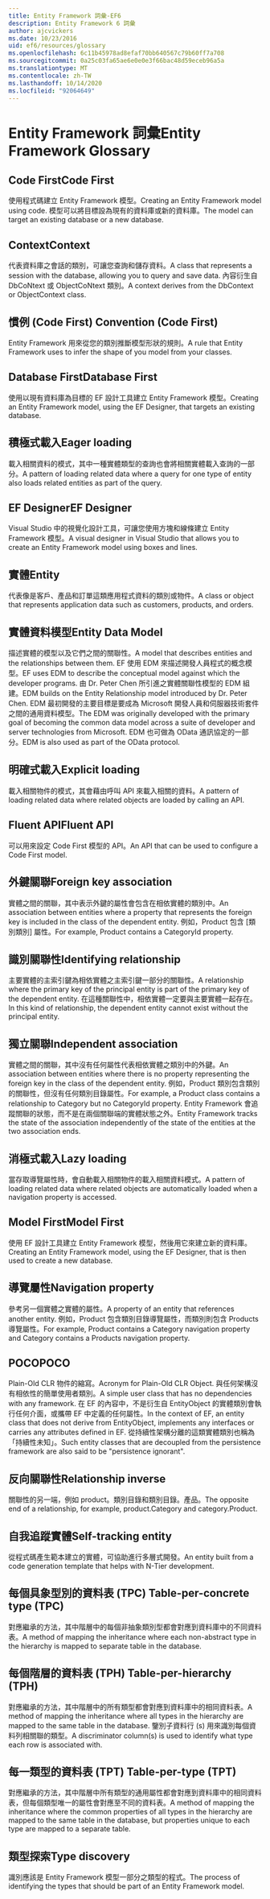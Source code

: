 ```yaml
---
title: Entity Framework 詞彙-EF6
description: Entity Framework 6 詞彙
author: ajcvickers
ms.date: 10/23/2016
uid: ef6/resources/glossary
ms.openlocfilehash: 6c11b45978ad8efaf70bb640567c79b60ff7a708
ms.sourcegitcommit: 0a25c03fa65ae6e0e0e3f66bac48d59eceb96a5a
ms.translationtype: MT
ms.contentlocale: zh-TW
ms.lasthandoff: 10/14/2020
ms.locfileid: "92064649"
---
```

# <a name="entity-framework-glossary"></a><span data-ttu-id="1f8f8-103">Entity Framework 詞彙</span><span class="sxs-lookup"><span data-stu-id="1f8f8-103">Entity Framework Glossary</span></span>
## <a name="code-first"></a><span data-ttu-id="1f8f8-104">Code First</span><span class="sxs-lookup"><span data-stu-id="1f8f8-104">Code First</span></span>
<span data-ttu-id="1f8f8-105">使用程式碼建立 Entity Framework 模型。</span><span class="sxs-lookup"><span data-stu-id="1f8f8-105">Creating an Entity Framework model using code.</span></span> <span data-ttu-id="1f8f8-106">模型可以將目標設為現有的資料庫或新的資料庫。</span><span class="sxs-lookup"><span data-stu-id="1f8f8-106">The model can target an existing database or a new database.</span></span>

## <a name="context"></a><span data-ttu-id="1f8f8-107">Context</span><span class="sxs-lookup"><span data-stu-id="1f8f8-107">Context</span></span>
<span data-ttu-id="1f8f8-108">代表資料庫之會話的類別，可讓您查詢和儲存資料。</span><span class="sxs-lookup"><span data-stu-id="1f8f8-108">A class that represents a session with the database, allowing you to query and save data.</span></span> <span data-ttu-id="1f8f8-109">內容衍生自 DbCoNtext 或 ObjectCoNtext 類別。</span><span class="sxs-lookup"><span data-stu-id="1f8f8-109">A context derives from the DbContext or ObjectContext class.</span></span>

## <a name="convention-code-first"></a><span data-ttu-id="1f8f8-110">慣例 (Code First) </span><span class="sxs-lookup"><span data-stu-id="1f8f8-110">Convention (Code First)</span></span>
<span data-ttu-id="1f8f8-111">Entity Framework 用來從您的類別推斷模型形狀的規則。</span><span class="sxs-lookup"><span data-stu-id="1f8f8-111">A rule that Entity Framework uses to infer the shape of you model from your classes.</span></span>

## <a name="database-first"></a><span data-ttu-id="1f8f8-112">Database First</span><span class="sxs-lookup"><span data-stu-id="1f8f8-112">Database First</span></span>
<span data-ttu-id="1f8f8-113">使用以現有資料庫為目標的 EF 設計工具建立 Entity Framework 模型。</span><span class="sxs-lookup"><span data-stu-id="1f8f8-113">Creating an Entity Framework model, using the EF Designer, that targets an existing database.</span></span>

## <a name="eager-loading"></a><span data-ttu-id="1f8f8-114">積極式載入</span><span class="sxs-lookup"><span data-stu-id="1f8f8-114">Eager loading</span></span>
<span data-ttu-id="1f8f8-115">載入相關資料的模式，其中一種實體類型的查詢也會將相關實體載入查詢的一部分。</span><span class="sxs-lookup"><span data-stu-id="1f8f8-115">A pattern of loading related data where a query for one type of entity also loads related entities as part of the query.</span></span>

## <a name="ef-designer"></a><span data-ttu-id="1f8f8-116">EF Designer</span><span class="sxs-lookup"><span data-stu-id="1f8f8-116">EF Designer</span></span>
<span data-ttu-id="1f8f8-117">Visual Studio 中的視覺化設計工具，可讓您使用方塊和線條建立 Entity Framework 模型。</span><span class="sxs-lookup"><span data-stu-id="1f8f8-117">A visual designer in Visual Studio that allows you to create an Entity Framework model using boxes and lines.</span></span>

## <a name="entity"></a><span data-ttu-id="1f8f8-118">實體</span><span class="sxs-lookup"><span data-stu-id="1f8f8-118">Entity</span></span>
<span data-ttu-id="1f8f8-119">代表像是客戶、產品和訂單這類應用程式資料的類別或物件。</span><span class="sxs-lookup"><span data-stu-id="1f8f8-119">A class or object that represents application data such as customers, products, and orders.</span></span>

## <a name="entity-data-model"></a><span data-ttu-id="1f8f8-120">實體資料模型</span><span class="sxs-lookup"><span data-stu-id="1f8f8-120">Entity Data Model</span></span>
<span data-ttu-id="1f8f8-121">描述實體的模型以及它們之間的關聯性。</span><span class="sxs-lookup"><span data-stu-id="1f8f8-121">A model that describes entities and the relationships between them.</span></span> <span data-ttu-id="1f8f8-122">EF 使用 EDM 來描述開發人員程式的概念模型。</span><span class="sxs-lookup"><span data-stu-id="1f8f8-122">EF uses EDM to describe the conceptual model against which the developer programs.</span></span> <span data-ttu-id="1f8f8-123">由 Dr. Peter Chen 所引進之實體關聯性模型的 EDM 組建。</span><span class="sxs-lookup"><span data-stu-id="1f8f8-123">EDM builds on the Entity Relationship model introduced by Dr. Peter Chen.</span></span> <span data-ttu-id="1f8f8-124">EDM 最初開發的主要目標是要成為 Microsoft 開發人員和伺服器技術套件之間的通用資料模型。</span><span class="sxs-lookup"><span data-stu-id="1f8f8-124">The EDM was originally developed with the primary goal of becoming the common data model across a suite of developer and server technologies from Microsoft.</span></span> <span data-ttu-id="1f8f8-125">EDM 也可做為 OData 通訊協定的一部分。</span><span class="sxs-lookup"><span data-stu-id="1f8f8-125">EDM is also used as part of the OData protocol.</span></span>

## <a name="explicit-loading"></a><span data-ttu-id="1f8f8-126">明確式載入</span><span class="sxs-lookup"><span data-stu-id="1f8f8-126">Explicit loading</span></span>
<span data-ttu-id="1f8f8-127">載入相關物件的模式，其會藉由呼叫 API 來載入相關的資料。</span><span class="sxs-lookup"><span data-stu-id="1f8f8-127">A pattern of loading related data where related objects are loaded by calling an API.</span></span>

## <a name="fluent-api"></a><span data-ttu-id="1f8f8-128">Fluent API</span><span class="sxs-lookup"><span data-stu-id="1f8f8-128">Fluent API</span></span>
<span data-ttu-id="1f8f8-129">可以用來設定 Code First 模型的 API。</span><span class="sxs-lookup"><span data-stu-id="1f8f8-129">An API that can be used to configure a Code First model.</span></span>

## <a name="foreign-key-association"></a><span data-ttu-id="1f8f8-130">外鍵關聯</span><span class="sxs-lookup"><span data-stu-id="1f8f8-130">Foreign key association</span></span>
<span data-ttu-id="1f8f8-131">實體之間的關聯，其中表示外鍵的屬性會包含在相依實體的類別中。</span><span class="sxs-lookup"><span data-stu-id="1f8f8-131">An association between entities where a property that represents the foreign key is included in the class of the dependent entity.</span></span> <span data-ttu-id="1f8f8-132">例如，Product 包含 [類別類別] 屬性。</span><span class="sxs-lookup"><span data-stu-id="1f8f8-132">For example, Product contains a CategoryId property.</span></span>

## <a name="identifying-relationship"></a><span data-ttu-id="1f8f8-133">識別關聯性</span><span class="sxs-lookup"><span data-stu-id="1f8f8-133">Identifying relationship</span></span>
<span data-ttu-id="1f8f8-134">主要實體的主索引鍵為相依實體之主索引鍵一部分的關聯性。</span><span class="sxs-lookup"><span data-stu-id="1f8f8-134">A relationship where the primary key of the principal entity is part of the primary key of the dependent entity.</span></span> <span data-ttu-id="1f8f8-135">在這種關聯性中，相依實體一定要與主要實體一起存在。</span><span class="sxs-lookup"><span data-stu-id="1f8f8-135">In this kind of relationship, the dependent entity cannot exist without the principal entity.</span></span>

## <a name="independent-association"></a><span data-ttu-id="1f8f8-136">獨立關聯</span><span class="sxs-lookup"><span data-stu-id="1f8f8-136">Independent association</span></span>
<span data-ttu-id="1f8f8-137">實體之間的關聯，其中沒有任何屬性代表相依實體之類別中的外鍵。</span><span class="sxs-lookup"><span data-stu-id="1f8f8-137">An association between entities where there is no property representing the foreign key in the class of the dependent entity.</span></span> <span data-ttu-id="1f8f8-138">例如，Product 類別包含類別的關聯性，但沒有任何類別目錄屬性。</span><span class="sxs-lookup"><span data-stu-id="1f8f8-138">For example, a Product class contains a relationship to Category but no CategoryId property.</span></span> <span data-ttu-id="1f8f8-139">Entity Framework 會追蹤關聯的狀態，而不是在兩個關聯端的實體狀態之外。</span><span class="sxs-lookup"><span data-stu-id="1f8f8-139">Entity Framework tracks the state of the association independently of the state of the entities at the two association ends.</span></span>

## <a name="lazy-loading"></a><span data-ttu-id="1f8f8-140">消極式載入</span><span class="sxs-lookup"><span data-stu-id="1f8f8-140">Lazy loading</span></span>
<span data-ttu-id="1f8f8-141">當存取導覽屬性時，會自動載入相關物件的載入相關資料模式。</span><span class="sxs-lookup"><span data-stu-id="1f8f8-141">A pattern of loading related data where related objects are automatically loaded when a navigation property is accessed.</span></span>

## <a name="model-first"></a><span data-ttu-id="1f8f8-142">Model First</span><span class="sxs-lookup"><span data-stu-id="1f8f8-142">Model First</span></span>
<span data-ttu-id="1f8f8-143">使用 EF 設計工具建立 Entity Framework 模型，然後用它來建立新的資料庫。</span><span class="sxs-lookup"><span data-stu-id="1f8f8-143">Creating an Entity Framework model, using the EF Designer, that is then used to create a new database.</span></span>

## <a name="navigation-property"></a><span data-ttu-id="1f8f8-144">導覽屬性</span><span class="sxs-lookup"><span data-stu-id="1f8f8-144">Navigation property</span></span>
<span data-ttu-id="1f8f8-145">參考另一個實體之實體的屬性。</span><span class="sxs-lookup"><span data-stu-id="1f8f8-145">A property of an entity that references another entity.</span></span> <span data-ttu-id="1f8f8-146">例如，Product 包含類別目錄導覽屬性，而類別則包含 Products 導覽屬性。</span><span class="sxs-lookup"><span data-stu-id="1f8f8-146">For example, Product contains a Category navigation property and Category contains a Products navigation property.</span></span>

## <a name="poco"></a><span data-ttu-id="1f8f8-147">POCO</span><span class="sxs-lookup"><span data-stu-id="1f8f8-147">POCO</span></span>
<span data-ttu-id="1f8f8-148">Plain-Old CLR 物件的縮寫。</span><span class="sxs-lookup"><span data-stu-id="1f8f8-148">Acronym for Plain-Old CLR Object.</span></span> <span data-ttu-id="1f8f8-149">與任何架構沒有相依性的簡單使用者類別。</span><span class="sxs-lookup"><span data-stu-id="1f8f8-149">A simple user class that has no dependencies with any framework.</span></span> <span data-ttu-id="1f8f8-150">在 EF 的內容中，不是衍生自 EntityObject 的實體類別會執行任何介面，或攜帶 EF 中定義的任何屬性。</span><span class="sxs-lookup"><span data-stu-id="1f8f8-150">In the context of EF, an entity class that does not derive from EntityObject, implements any interfaces or carries any attributes defined in EF.</span></span> <span data-ttu-id="1f8f8-151">從持續性架構分離的這類實體類別也稱為「持續性未知」。</span><span class="sxs-lookup"><span data-stu-id="1f8f8-151">Such entity classes that are decoupled from the persistence framework are also said to be "persistence ignorant".</span></span>  

## <a name="relationship-inverse"></a><span data-ttu-id="1f8f8-152">反向關聯性</span><span class="sxs-lookup"><span data-stu-id="1f8f8-152">Relationship inverse</span></span>
<span data-ttu-id="1f8f8-153">關聯性的另一端，例如 product。類別目錄和類別目錄。產品。</span><span class="sxs-lookup"><span data-stu-id="1f8f8-153">The opposite end of a relationship, for example, product.Category and category.Product.</span></span>

## <a name="self-tracking-entity"></a><span data-ttu-id="1f8f8-154">自我追蹤實體</span><span class="sxs-lookup"><span data-stu-id="1f8f8-154">Self-tracking entity</span></span>
<span data-ttu-id="1f8f8-155">從程式碼產生範本建立的實體，可協助進行多層式開發。</span><span class="sxs-lookup"><span data-stu-id="1f8f8-155">An entity built from a code generation template that helps with N-Tier development.</span></span>

## <a name="table-per-concrete-type-tpc"></a><span data-ttu-id="1f8f8-156">每個具象型別的資料表 (TPC) </span><span class="sxs-lookup"><span data-stu-id="1f8f8-156">Table-per-concrete type (TPC)</span></span>
<span data-ttu-id="1f8f8-157">對應繼承的方法，其中階層中的每個非抽象類別型都會對應到資料庫中的不同資料表。</span><span class="sxs-lookup"><span data-stu-id="1f8f8-157">A method of mapping the inheritance where each non-abstract type in the hierarchy is mapped to separate table in the database.</span></span>

## <a name="table-per-hierarchy-tph"></a><span data-ttu-id="1f8f8-158">每個階層的資料表 (TPH) </span><span class="sxs-lookup"><span data-stu-id="1f8f8-158">Table-per-hierarchy (TPH)</span></span>
<span data-ttu-id="1f8f8-159">對應繼承的方法，其中階層中的所有類型都會對應到資料庫中的相同資料表。</span><span class="sxs-lookup"><span data-stu-id="1f8f8-159">A method of mapping the inheritance where all types in the hierarchy are mapped to the same table in the database.</span></span> <span data-ttu-id="1f8f8-160">鑒別子資料行 (s) 用來識別每個資料列相關聯的類型。</span><span class="sxs-lookup"><span data-stu-id="1f8f8-160">A discriminator column(s) is used to identify what type each row is associated with.</span></span>

## <a name="table-per-type-tpt"></a><span data-ttu-id="1f8f8-161">每一類型的資料表 (TPT) </span><span class="sxs-lookup"><span data-stu-id="1f8f8-161">Table-per-type (TPT)</span></span>
<span data-ttu-id="1f8f8-162">對應繼承的方法，其中階層中所有類型的通用屬性都會對應到資料庫中的相同資料表，但每個類型唯一的屬性會對應至不同的資料表。</span><span class="sxs-lookup"><span data-stu-id="1f8f8-162">A method of mapping the inheritance where the common properties of all types in the hierarchy are mapped to the same table in the database, but properties unique to each type are mapped to a separate table.</span></span>

## <a name="type-discovery"></a><span data-ttu-id="1f8f8-163">類型探索</span><span class="sxs-lookup"><span data-stu-id="1f8f8-163">Type discovery</span></span>
<span data-ttu-id="1f8f8-164">識別應該是 Entity Framework 模型一部分之類型的程式。</span><span class="sxs-lookup"><span data-stu-id="1f8f8-164">The process of identifying the types that should be part of an Entity Framework model.</span></span>
